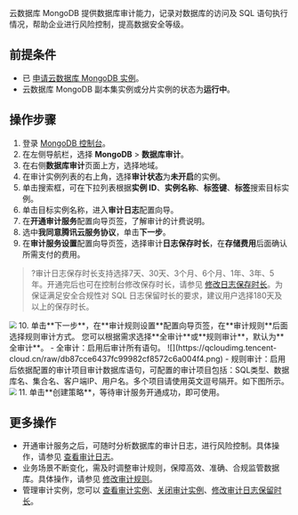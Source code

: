 云数据库 MongoDB 提供数据库审计能力，记录对数据库的访问及 SQL 语句执行情况，帮助企业进行风险控制，提高数据安全等级。

## 前提条件
- 已 [申请云数据库 MongoDB 实例](https://cloud.tencent.com/document/product/240/3551)。
- 云数据库 MongoDB 副本集实例或分片实例的状态为**运行中**。

## 操作步骤
1. 登录 [MongoDB 控制台](https://console.cloud.tencent.com/mongodb)。
2. 在左侧导航栏，选择 **MongoDB** > **数据库审计**。
3. 在右侧**数据库审计**页面上方，选择地域。
4. 在审计实例列表的右上角，选择**审计状态**为**未开启**的实例。
5. 单击搜索框，可在下拉列表根据**实例 ID**、**实例名称**、**标签键**、**标签**搜索目标实例。
6. 单击目标实例名称，进入**审计日志**配置向导。
7. 在**开通审计服务**配置向导页签，了解审计的计费说明。
8. 选中**我同意腾讯云服务协议**，单击**下一步**。
9. 在**审计服务设置**配置向导页签，选择审计**日志保存时长**，在**存储费用**后面确认所需支付的费用。
> ?审计日志保存时长支持选择7天、30天、3个月、6个月、1年、3年、5年。开通完后也可在控制台修改保存时长，请参见 [修改日志保存时长](https://cloud.tencent.com/document/product/672/61305)。为保证满足安全合规性对 SQL 日志保留时长的要求，建议用户选择180天及以上的保存时长。
> 
<img src="https://qcloudimg.tencent-cloud.cn/raw/92b9572fe47037db80619d0528deaee6.png" style="zoom:80%;" />
10. 单击**下一步**，在**审计规则设置**配置向导页签，在**审计规则**后面选择规则审计方式。
    您可以根据需求选择**全审计**或**规则审计**，默认为**全审计**。
     - 全审计：启用后审计所有语句。 
       ![](https://qcloudimg.tencent-cloud.cn/raw/db87cce6437fc99982cf8572c6a004f4.png)     
     - 规则审计：启用后依据配置的审计项目审计数据库语句，可配置的审计项目包括：SQL类型、数据库名、集合名、客户端IP、用户名。多个项目请使用英文逗号隔开。如下图所示。
       <img src="https://qcloudimg.tencent-cloud.cn/raw/28f280a0cf61f00f3fa59ea96ac23ea8.png" style="zoom:80%;" />
11. 单击**创建策略**，等待审计服务开通成功，即可使用。

## 更多操作
- 开通审计服务之后，可随时分析数据库的审计日志，进行风险控制。具体操作，请参见 [查看审计日志](https://cloud.tencent.com/document/product/240/78931)。
- 业务场景不断变化，需及时调整审计规则，保障高效、准确、合规监管数据库。具体操作，请参见 [修改审计规则](https://cloud.tencent.com/document/product/240/78932)。
- 管理审计实例，您可以 [查看审计实例](https://cloud.tencent.com/document/product/240/78930)、[关闭审计实例](https://cloud.tencent.com/document/product/240/78934)、[修改审计日志保留时长](https://cloud.tencent.com/document/product/240/78933)。

